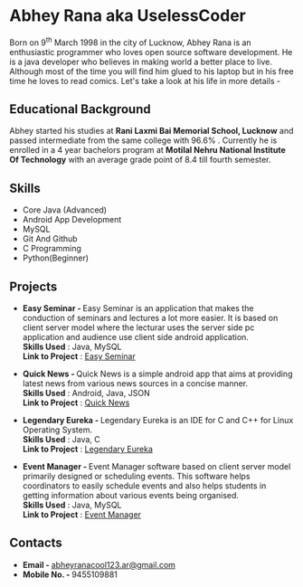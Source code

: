 # Abhey Rana aka UselessCoder

Born on 9<sup>th</sup> March 1998 in the city of Lucknow, Abhey Rana is an enthusiastic programmer who loves open source software development. He is a java developer who believes in making world a better place to live. Although most of the time you will find him glued to his laptop but in his free time he loves to read comics. Let's take a look at his life in more details - 

## Educational Background

Abhey started his studies at **Rani Laxmi Bai Memorial School, Lucknow** and passed intermediate from the same college with 96.6% . Currently he is enrolled in a 4 year bachelors program at **Motilal Nehru National Institute Of Technology** with an average grade point of 8.4 till fourth semester.   

## Skills

* Core Java (Advanced)
* Android App Development
* MySQL
* Git And Github
* C Programming
* Python(Beginner)

## Projects

* <B>Easy Seminar - </B>Easy Seminar is an application that makes the conduction of seminars and lectures a lot more easier. It is based on client server model where the lecturar uses the server side pc application and audience use client side android application.  
<B>Skills Used</B> : Java, MySQL  
<B>Link to Project</B> : [Easy Seminar](https://www.abheyrana.me/EasySeminar)

* <B>Quick News - </B>Quick News is a simple android app that aims at providing latest news from various news sources in a concise manner.  
<B>Skills Used</B> : Android, Java, JSON  
<B>Link to Project</B> : [Quick News](http://www.abheyrana.me/QuickNews)  

* <B>Legendary Eureka - </B>Legendary Eureka is an IDE for C and C++ for Linux Operating System.  
<B>Skills Used</B> : Java, C  
<B>Link to Project</B> : [Legendary Eureka](https://github.com/Abhey/legendary-eureka)

* <B>Event Manager - </B>Event Manager software based on client server model primarily designed or scheduling events. This software helps coordinators to easily schedule events and also helps students in getting information about various events being organised.  
<B>Skills Used</B> : Java, MySQL  
<B>Link to Project</B> : [Event Manager](https://www.abheyrana.me/EventManager)

## Contacts

* <B>Email  - </B>abheyranacool123.ar@gmail.com
* <B>Mobile No.  - </B>9455109881
